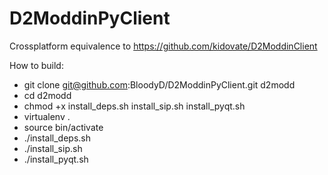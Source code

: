 D2ModdinPyClient
================

Crossplatform equivalence to https://github.com/kidovate/D2ModdinClient



How to build:

- git clone git@github.com:BloodyD/D2ModdinPyClient.git d2modd
- cd d2modd
- chmod +x install_deps.sh install_sip.sh install_pyqt.sh
- virtualenv .
- source bin/activate
- ./install_deps.sh
- ./install_sip.sh
- ./install_pyqt.sh

